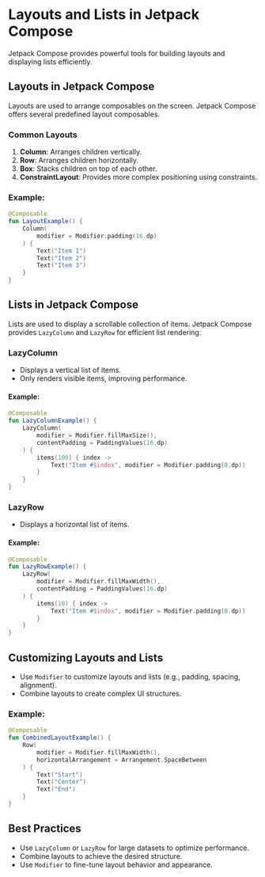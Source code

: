 # Layouts and Lists in Jetpack Compose

Jetpack Compose provides powerful tools for building layouts and displaying lists efficiently.

## Layouts in Jetpack Compose
Layouts are used to arrange composables on the screen. Jetpack Compose offers several predefined layout composables.

### Common Layouts
1. **Column**: Arranges children vertically.
2. **Row**: Arranges children horizontally.
3. **Box**: Stacks children on top of each other.
4. **ConstraintLayout**: Provides more complex positioning using constraints.

### Example:
```kotlin
@Composable
fun LayoutExample() {
    Column(
        modifier = Modifier.padding(16.dp)
    ) {
        Text("Item 1")
        Text("Item 2")
        Text("Item 3")
    }
}
```

## Lists in Jetpack Compose
Lists are used to display a scrollable collection of items. Jetpack Compose provides `LazyColumn` and `LazyRow` for efficient list rendering.

### LazyColumn
- Displays a vertical list of items.
- Only renders visible items, improving performance.

#### Example:
```kotlin
@Composable
fun LazyColumnExample() {
    LazyColumn(
        modifier = Modifier.fillMaxSize(),
        contentPadding = PaddingValues(16.dp)
    ) {
        items(100) { index ->
            Text("Item #$index", modifier = Modifier.padding(8.dp))
        }
    }
}
```

### LazyRow
- Displays a horizontal list of items.

#### Example:
```kotlin
@Composable
fun LazyRowExample() {
    LazyRow(
        modifier = Modifier.fillMaxWidth(),
        contentPadding = PaddingValues(16.dp)
    ) {
        items(10) { index ->
            Text("Item #$index", modifier = Modifier.padding(8.dp))
        }
    }
}
```

## Customizing Layouts and Lists
- Use `Modifier` to customize layouts and lists (e.g., padding, spacing, alignment).
- Combine layouts to create complex UI structures.

### Example:
```kotlin
@Composable
fun CombinedLayoutExample() {
    Row(
        modifier = Modifier.fillMaxWidth(),
        horizontalArrangement = Arrangement.SpaceBetween
    ) {
        Text("Start")
        Text("Center")
        Text("End")
    }
}
```

## Best Practices
- Use `LazyColumn` or `LazyRow` for large datasets to optimize performance.
- Combine layouts to achieve the desired structure.
- Use `Modifier` to fine-tune layout behavior and appearance.
